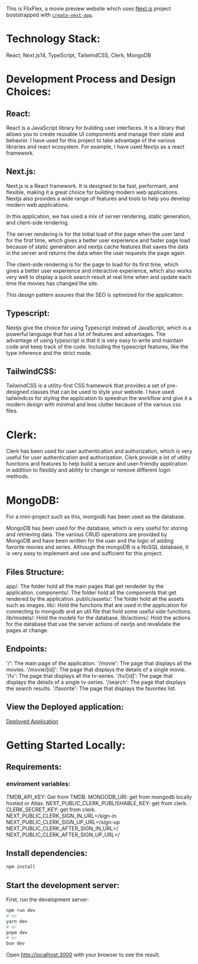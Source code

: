 This is FlixFlex, a movie preview website which uses [Next.js](https://nextjs.org/) project bootstrapped with [`create-next-app`](https://github.com/vercel/next.js/tree/canary/packages/create-next-app).

# Technology Stack:

React, Next.js14, TypeScript, TailwindCSS, Clerk, MongoDB

# Development Process and Design Choices:

## React:

React is a JavaScript library for building user interfaces. It is a library that allows you to create reusable UI components and manage their state and behavior. I have used for this project to take advantage of the various libraries and react ecosystem. For example, I have used Nextjs as a react framework.

## Next.js:

Next.js is a React framework. It is designed to be fast, performant, and flexible, making it a great choice for building modern web applications. Nextjs also provides a wide range of features and tools to help you develop modern web applications.

In this application, we has used a mix of server rendering, static generation, and client-side rendering.

The server rendering is for the initial load of the page when the user land for the first time, which gives a better user experience and faster page load because of static generation and nextjs cache features that saves the data in the server and returns the data when the user requests the page again.

The client-side rendering is for the page to load for its first time, which gives a better user experience and interactive experience, which also works very well to display a quick search result at real time when and update each time the movies has changed the site.

This design pattern assures that the SEO is optimized for the application.

## Typescript:

Nextjs give the choice for using Typescript instead of JavaScript, which is a powerful language that has a lot of features and advantages. The advantage of using typescript is that it is very easy to write and maintain code and keep track of the code. Including the typescript features, like the type inference and the strict mode.

## TailwindCSS:

TailwindCSS is a utility-first CSS framework that provides a set of pre-designed classes that can be used to style your website. I have used tailwindcss for styling the application to speedrun the workflow and give it a modern design with minimal and less clutter because of the various css files.

# Clerk:

Clerk has been used for user authentication and authorization, which is very useful for user authentication and authorization. Clerk provide a lot of utility functions and features to help build a secure and user-friendly application in addition to flexibly and ability to change or remove different login methods.

# MongoDB:

For a mini-project such as this, mongodb has been used as the database.

MongoDB has been used for the database, which is very useful for storing and retrieving data. The various CRUD operations are provided by MongoDB and have been written for the user and the logic of adding favorite movies and series. Although the mongoDB is a NoSQL database, it is very easy to implement and use and sufficient for this project.

## Files Structure:

app/: The folder hold all the main pages that get rendeder by the application.
components/: The folder hold all the components that get rendered by the application.
public/assets/: The folder hold all the assets such as images.
lib/: Hold the functions that are used in the application for connecting to mongodb and an util file that hold some useful side functions.
lib/models/: Hold the models for the database.
lib/actions/: Hold the actions for the database that use the server actions of nextjs and revalidate the pages at change.

## Endpoints:

'/': The main page of the application.
'/movie': The page that displays all the movies.
'/movie/[id]': The page that displays the details of a single movie.
'/tv': The page that displays all the tv-series.
'/tv/[id]': The page that displays the details of a single tv-series.
'/search': The page that displays the search results.
'/favorite': The page that displays the favorites list.

## View the Deployed application:

[Deployed Application](https://soul-ram-c-flix-flex.vercel.app/])

# Getting Started Locally:

## Requirements:

### enviroment variables:

TMDB_API_KEY: Get from TMDB.
MONGODB_URI: get from mongodb locally hosted or Atlas.
NEXT_PUBLIC_CLERK_PUBLISHABLE_KEY: get from clerk.
CLERK_SECRET_KEY: get from clerk.
NEXT_PUBLIC_CLERK_SIGN_IN_URL=/sign-in
NEXT_PUBLIC_CLERK_SIGN_UP_URL=/sign-up
NEXT_PUBLIC_CLERK_AFTER_SIGN_IN_URL=/
NEXT_PUBLIC_CLERK_AFTER_SIGN_UP_URL=/

## Install dependencies:

```bash
npm install
```

## Start the development server:

First, run the development server:

```bash
npm run dev
# or
yarn dev
# or
pnpm dev
# or
bun dev
```

Open [http://localhost:3000](http://localhost:3000) with your browser to see the result.
